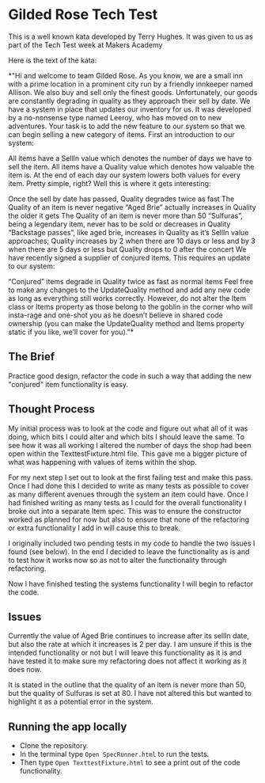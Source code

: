 # Gilded Rose Tech Test

This is a well known kata developed by Terry Hughes. It was given to us as part of the Tech Test week at Makers Academy

Here is the text of the kata:

*"Hi and welcome to team Gilded Rose. As you know, we are a small inn with a prime location in a prominent city run by a friendly innkeeper named Allison. We also buy and sell only the finest goods. Unfortunately, our goods are constantly degrading in quality as they approach their sell by date. We have a system in place that updates our inventory for us. It was developed by a no-nonsense type named Leeroy, who has moved on to new adventures. Your task is to add the new feature to our system so that we can begin selling a new category of items. First an introduction to our system:

All items have a SellIn value which denotes the number of days we have to sell the item. All items have a Quality value which denotes how valuable the item is. At the end of each day our system lowers both values for every item. Pretty simple, right? Well this is where it gets interesting:

Once the sell by date has passed, Quality degrades twice as fast
The Quality of an item is never negative
“Aged Brie” actually increases in Quality the older it gets
The Quality of an item is never more than 50
“Sulfuras”, being a legendary item, never has to be sold or decreases in Quality
“Backstage passes”, like aged brie, increases in Quality as it’s SellIn value approaches; Quality increases by 2 when there are 10 days or less and by 3 when there are 5 days or less but Quality drops to 0 after the concert
We have recently signed a supplier of conjured items. This requires an update to our system:

“Conjured” items degrade in Quality twice as fast as normal items
Feel free to make any changes to the UpdateQuality method and add any new code as long as everything still works correctly. However, do not alter the Item class or Items property as those belong to the goblin in the corner who will insta-rage and one-shot you as he doesn’t believe in shared code ownership (you can make the UpdateQuality method and Items property static if you like, we’ll cover for you)."*

## The Brief

Practice good design, refactor the code in such a way that adding the new "conjured" item functionality is easy.

## Thought Process

My initial process was to look at the code and figure out what all of it was doing, which bits I could alter and which bits I should leave the same. To see how it was all working I altered the number of days the shop had been open within the TexttestFixture.html file. This gave me a bigger picture of what was happening with values of items within the shop.

For my next step I set out to look at the first failing test and make this pass. Once I had done this I decided to write as many tests as possible to cover as many different avenues through the system an item could have. Once I had finished writing as many tests as I could for the overall functionality I broke out into a separate Item spec. This was to ensure the constructor worked as planned for now but also to ensure that none of the refactoring or extra functionality I add in will cause this to break.

I originally included two pending tests in my code to handle the two issues I found (see below). In the end I decided to leave the functionality as is and to test how it works now so as not to alter the functionality through refactoring.

Now I have finished testing the systems functionality I will begin to refactor the code.

## Issues

Currently the value of Aged Brie continues to increase after its sellIn date, but also the rate at which it increases is 2 per day. I am unsure if this is the intended functionality or not but I will leave this functionality as it is and have tested it to make sure my refactoring does not affect it working as it does now.

It is stated in the outline that the quality of an item is never more than 50, but the quality of Sulfuras is set at 80. I have not altered this but wanted to highlight it as a potential error in the system.

## Running the app locally

* Clone the repository.
* In the terminal type `Open SpecRunner.html` to run the tests.
* Then type `Open TexttestFixture.html` to see a print out of the code functionality.
